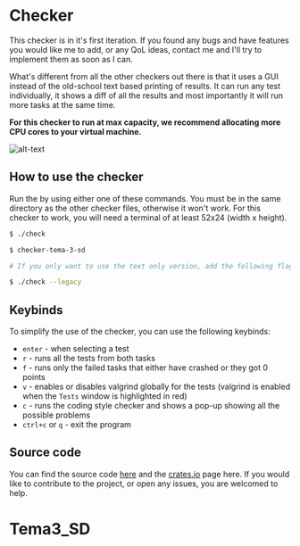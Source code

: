 # Checker

This checker is in it's first iteration. If you found any bugs and have features you
would like me to add, or any QoL ideas, contact me and I'll try to implement them
as soon as I can.

What's different from all the other checkers out there is that it uses a GUI instead
of the old-school text based printing of results. It can run any test individually,
it shows a diff of all the results and most importantly it will run more
tasks at the same time.

**For this checker to run at max capacity, we recommend allocating more CPU cores
to your virtual machine.**

![alt-text](https://i.imgur.com/3uqwCvs.png)

## How to use the checker

Run the by using either one of these commands. You must be in the same directory
as the other checker files, otherwise it won't work. For this checker to work,
you will need a terminal of at least 52x24 (width x height).

```bash
$ ./check

$ checker-tema-3-sd

# If you only want to use the text only version, add the following flag to the command

$ ./check --legacy
```

## Keybinds

To simplify the use of the checker, you can use the following keybinds:

- `enter` - when selecting a test
- `r` - runs all the tests from both tasks
- `f` - runs only the failed tasks that either have crashed or they got 0 points
- `v` - enables or disables valgrind globally for the tests (valgrind is enabled
when the `Tests` window is highlighted in red)
- `c` - runs the coding style checker and shows a pop-up showing all the possible problems
- `ctrl+c` or `q` - exit the program

## Source code

You can find the source code [here](https://github.com/RobertGrancsa/checker) 
and the [crates.io](https://crates.io/crates/checker-tema-3-sd) page here.
If you would like to contribute to the project, or open any issues, you are welcomed
to help.
# Tema3_SD
